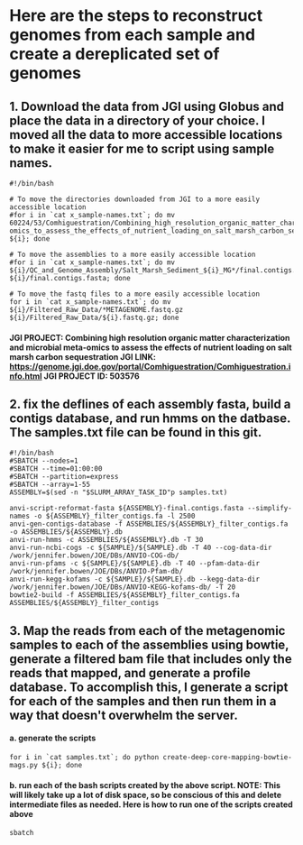 # Here are  the steps to reconstruct genomes from each sample and create a dereplicated set of genomes
## 1. Download the data from JGI using Globus and place the data in a directory of your choice. I moved all the data to more accessible locations to make it easier for me to script using sample names.

    #!/bin/bash

    # To move the directories downloaded from JGI to a more easily accessible location
    #for i in `cat x_sample-names.txt`; do mv 60224/53/Comhiguestration/Combining_high_resolution_organic_matter_characterization_and_microbial_meta-omics_to_assess_the_effects_of_nutrient_loading_on_salt_marsh_carbon_sequestration__Salt_Marsh_Sediment_${i}* ${i}; done

    # To move the assemblies to a more easily accessible location
    #for i in `cat x_sample-names.txt`; do mv ${i}/QC_and_Genome_Assembly/Salt_Marsh_Sediment_${i}_MG*/final.contigs.fasta ${i}/final.contigs.fasta; done

    # To move the fastq files to a more easily accessible location
    for i in `cat x_sample-names.txt`; do mv ${i}/Filtered_Raw_Data/*METAGENOME.fastq.gz ${i}/Filtered_Raw_Data/${i}.fastq.gz; done

####  JGI PROJECT: Combining high resolution organic matter characterization and microbial meta-omics to assess the effects of nutrient loading on salt marsh carbon sequestration JGI LINK: https://genome.jgi.doe.gov/portal/Comhiguestration/Comhiguestration.info.html JGI PROJECT ID: 503576


## 2. fix the deflines of each assembly fasta, build a contigs database, and run hmms on the datbase. The samples.txt file can be found in this git.

    #!/bin/bash
    #SBATCH --nodes=1
    #SBATCH --time=01:00:00
    #SBATCH --partition=express
    #SBATCH --array=1-55
    ASSEMBLY=$(sed -n "$SLURM_ARRAY_TASK_ID"p samples.txt)
 
    anvi-script-reformat-fasta ${ASSEMBLY}-final.contigs.fasta --simplify-names -o ${ASSEMBLY}_filter_contigs.fa -l 2500
    anvi-gen-contigs-database -f ASSEMBLIES/${ASSEMBLY}_filter_contigs.fa -o ASSEMBLIES/${ASSEMBLY}.db
    anvi-run-hmms -c ASSEMBLIES/${ASSEMBLY}.db -T 30
    anvi-run-ncbi-cogs -c ${SAMPLE}/${SAMPLE}.db -T 40 --cog-data-dir /work/jennifer.bowen/JOE/DBs/ANVIO-COG-db/
    anvi-run-pfams -c ${SAMPLE}/${SAMPLE}.db -T 40 --pfam-data-dir /work/jennifer.bowen/JOE/DBs/ANVIO-Pfam-db/
    anvi-run-kegg-kofams -c ${SAMPLE}/${SAMPLE}.db --kegg-data-dir /work/jennifer.bowen/JOE/DBs/ANVIO-KEGG-kofams-db/ -T 20
    bowtie2-build -f ASSEMBLIES/${ASSEMBLY}_filter_contigs.fa ASSEMBLIES/${ASSEMBLY}_filter_contigs

##  3. Map the reads from each of the metagenomic samples to each of the assemblies using bowtie, generate a filtered bam file that includes only the reads that mapped, and generate a profile database. To accomplish this, I generate a script for each of the samples and then run them in a way that doesn't overwhelm the server. 

#### a. generate the scripts

    for i in `cat samples.txt`; do python create-deep-core-mapping-bowtie-mags.py ${i}; done
   
#### b. run each of the bash scripts created by the above script. NOTE: This will likely take up a lot of disk space, so be conscious of this and delete intermediate files as needed. Here is how to run one of the scripts created above

    sbatch 



    


